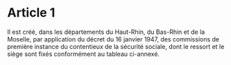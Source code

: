 # Article 1

Il est créé, dans les départements du Haut-Rhin, du Bas-Rhin et de la Moselle, par application du décret du 16 janvier 1947, des commissions de première instance du contentieux de la sécurité sociale, dont le ressort et le siège sont fixés conformément au tableau ci-annexé.
